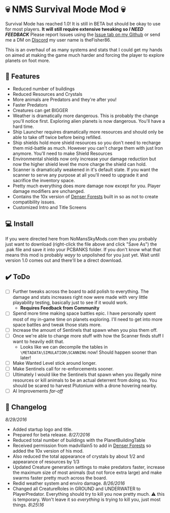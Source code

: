 :skull: NMS Survival Mode Mod :skull:
=====================
Survival Mode has reached 1.0!  It is still in BETA but should be okay to use for most players.  **It will still require extensive tweaking so _I NEED FEEDBACK_**  Please report Issues using the [Issue tab on my Github](https://github.com/theFisher86/_mod.SurvivalMode/issues) or send me a DM on [Discord](http://discordapp.com) my user name is theFisher86.

This is an overhaul of as many systems and stats that I could get my hands on aimed at making the game much harder and forcing the player to explore planets on foot more.

:star2: Features
-----
- Reduced number of buildings
- Reduced Resources and Crystals
- More animals are Predators and they're after you!
- Faster Predators
- Creatures can get BIGGER
- Weather is dramatically more dangerous.  This is probably the change you'll notice first.  Exploring alien planets is now dangerous.  You'll have a hard time.
- Ship Launcher requires dramatically more resources and should only be able to take off twice before being refilled.
- Ship shields hold more shield resources so you don't need to recharge them mid-battle as much.  However you can't charge them with just Iron anymore.  You'll need to make Shield Resources
- Environmental shields now only increase your damage reduction but now the higher shield level the more charge the shield can hold.
- Scanner is dramatically weakened in it's default state.  If you want the scanner to serve any purpose at all you'll need to upgrade it and sacrifice the inventory space.
- Pretty much everything does more damage now except for you.  Player damage modifiers are unchanged.
- Contains the 10x version of [Denser Forests](http://nomansskymods.com/mods/denser-forests-packed/) built in so as not to create compatibility issues.
- Customized Intro and Title Screens

:computer: Install
-----
If you were directed here from NoMansSkyMods.com then you probably just want to download (right-click the file above and click "Save As") the .pak file and save it into your PCBANKS folder.  If you don't know what that means this mod is probably *wayy* to unpolished for you just yet.  Wait until version 1.0 comes out and there'll be a direct download. 

## :heavy_check_mark: ToDo
- [ ] Further tweaks across the board to add polish to everything.  The damage and stats increases right now were made with very little playability testing, basically just to see if it would work.
  - **Requires Feedback from Community**
- [ ] Spend more time making space battles epic.  I have personally spent most of my in-game time on planets exploring.  I'll need to get into more space battles and tweak those stats more.
- [ ] Increase the amount of Sentinels that spawn when you piss them off.
- [ ] Once we're able to change more stuff with how the Scanner finds stuff I want to heavily edit that.
  - Looks like we can decompile the tables in `\METADATA\SIMULATION\SCANNING` now!  Should happen sooner than later!
- [ ] Make Wanted Level stick around longer.
- [ ] Make Sentinels call for re-enforcements sooner.
- [ ] Ultimately I would like the Sentinels that spawn when you illegally mine resources or kill animals to be an actual deterrent from doing so.  You should be scared to harvest Plutonium with a drone hovering nearby.
- [ ] AI Improvements *far-off*

:memo: Changelog
---------
_8/29/2016_
- Added startup logo and title.
- Prepared for beta release.
_8/27/2016_
- Reduced total number of buildings with the PlanetBuildingTable
- Received permission from madvillain5 to add in [Denser Forests](http://nomansskymods.com/mods/denser-forests-packed/) so added the 10x version of his mod.
- Also reduced the total appearance of crystals by about 1/2 and appearance of resources by 1/3
- Updated Creature generation settings to make predators faster, increase the maximum size of most animals (but not force extra large) and make swarms faster pretty much across the board.
- Redid weather system and enviro damage.
_8/26/2016_
- Changed all CreatureRoles in GROUND and UNDERWATER to PlayerPredator.  Everything should try to kill you now pretty much. :warning: this is temporary.  Won't leave it so *everything* is trying to kill you, just most things.
_8\25\16_
